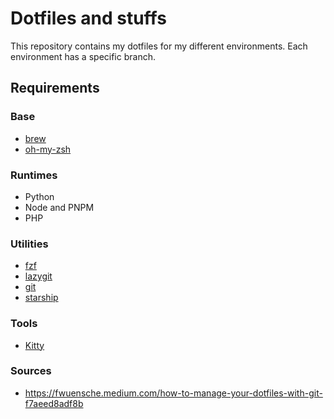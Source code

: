 # Dotfiles and stuffs
This repository contains my dotfiles for my different environments. Each environment has a specific branch.

## Requirements
### Base
- [brew](https://brew.sh/)
- [oh-my-zsh](https://ohmyz.sh/)

### Runtimes
- Python
- Node and PNPM
- PHP

### Utilities
- [fzf](https://github.com/junegunn/fzf)
- [lazygit](https://github.com/jesseduffield/lazygit)
- [git](https://git-scm.com/)
- [starship](https://starship.rs/)

### Tools
- [Kitty](https://sw.kovidgoyal.net/kitty/)

### Sources
- https://fwuensche.medium.com/how-to-manage-your-dotfiles-with-git-f7aeed8adf8b

